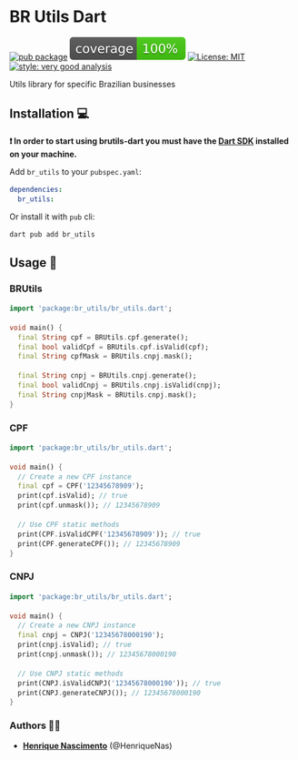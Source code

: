 # BR Utils Dart

[![pub package][pub_badge]][pub_badge_link]
[![coverage][coverage_badge]][ci_link]
[![License: MIT][license_badge]][license_badge_link]
[![style: very good analysis][badge]][badge_link]

Utils library for specific Brazilian businesses

## Installation 💻

**❗ In order to start using brutils-dart you must have the [Dart SDK][dart_install_link] installed on your machine.**

Add `br_utils` to your `pubspec.yaml`:

```yaml
dependencies:
  br_utils:
```

Or install it with `pub` cli:

```sh
dart pub add br_utils
```

## Usage 📖

### BRUtils

```dart
import 'package:br_utils/br_utils.dart';

void main() {
  final String cpf = BRUtils.cpf.generate();
  final bool validCpf = BRUtils.cpf.isValid(cpf);
  final String cpfMask = BRUtils.cnpj.mask();

  final String cnpj = BRUtils.cnpj.generate();
  final bool validCnpj = BRUtils.cnpj.isValid(cnpj);
  final String cnpjMask = BRUtils.cnpj.mask();
}
```

### CPF

```dart
import 'package:br_utils/br_utils.dart';

void main() {
  // Create a new CPF instance
  final cpf = CPF('12345678909');
  print(cpf.isValid); // true
  print(cpf.unmask()); // 12345678909

  // Use CPF static methods
  print(CPF.isValidCPF('12345678909')); // true
  print(CPF.generateCPF()); // 12345678909
}
```


### CNPJ

```dart
import 'package:br_utils/br_utils.dart';

void main() {
  // Create a new CNPJ instance
  final cnpj = CNPJ('12345678000190');
  print(cnpj.isValid); // true
  print(cnpj.unmask()); // 12345678000190

  // Use CNPJ static methods
  print(CNPJ.isValidCNPJ('12345678000190')); // true
  print(CNPJ.generateCNPJ()); // 12345678000190
}
```

### Authors 🧑‍💻

- [**Henrique Nascimento**](http://github.com/henriquenas) (@HenriqueNas)

[badge]: https://img.shields.io/badge/style-very_good_analysis-B22C89.svg
[badge_link]: https://pub.dev/packages/very_good_analysis
[license_badge]: https://img.shields.io/badge/license-MIT-blue.svg
[license_badge_link]: https://opensource.org/licenses/MIT
[pub_badge]: https://img.shields.io/pub/v/br_utils.svg
[pub_badge_link]: https://pub.dev/packages/br_utils
[dart_install_link]: https://dart.dev/get-dart
[analysis_options_yaml]: https://github.com/VeryGoodOpenSource/very_good_analysis/blob/main/lib/analysis_options.4.0.0.yaml
[coverage_badge]: https://raw.githubusercontent.com/henriquenas/brutils-dart/main/coverage_badge.svg
[ci_link]: https://github.com/henriquenas/brutils-dart/actions